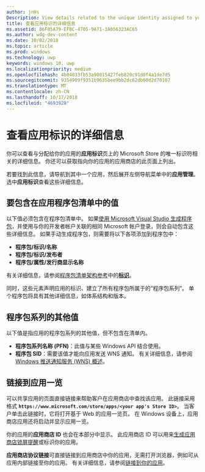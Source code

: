 ```yaml
---
author: jnHs
Description: View details related to the unique identity assigned to your app by the Microsoft Store, and get a link to your app's Store listing.
title: 查看应用标识的详细信息
ms.assetid: 86F05A79-EFBC-4705-9A71-3A056323AC65
ms.author: wdg-dev-content
ms.date: 10/02/2018
ms.topic: article
ms.prod: windows
ms.technology: uwp
keywords: windows 10, uwp
ms.localizationpriority: medium
ms.openlocfilehash: 4b04033fb53a90015427feb820c91d0f4a1de7d5
ms.sourcegitcommit: 9354909f9351b9635bee9bb2dc62db60d2d70107
ms.translationtype: MT
ms.contentlocale: zh-CN
ms.lasthandoff: 10/17/2018
ms.locfileid: "4693928"
---
```

# <a name="view-app-identity-details"></a>查看应用标识的详细信息


你可以查看与分配给你的应用的**应用标识**页上的 Microsoft Store 的唯一标识符相关的详细信息。 你还可以获取指向你的应用的应用商店的此页面上列出。

若要找到此信息，请导航到其中一个应用，然后展开左侧导航菜单中的**应用管理**。 选中**应用标识**查看这些详细信息。


## <a name="values-to-include-in-your-app-package-manifest"></a>要包含在应用程序包清单中的值

以下值必须包含在程序包清单中。 如果[使用 Microsoft Visual Studio 生成程序包](../packaging/packaging-uwp-apps.md)，并使用与你的开发者帐户关联的相同 Microsoft 帐户登录，则会自动包含这些详细信息。 如果手动生成程序包，则需要将以下各项添加到程序包中：

-   **程序包/标识/名称**
-   **程序包/标识/发布者**
-   **程序包/属性/发行商显示名称**

有关详细信息，请参阅[程序包清单架构参考](https://docs.microsoft.com/uwp/schemas/appxpackage/uapmanifestschema/schema-root)中的[**标识**](https://docs.microsoft.com/uwp/schemas/appxpackage/uapmanifestschema/element-identity)。

同时，这些元素声明应用的标识、建立了所有程序包所属于的“程序包系列”。 单个程序包将具有其他详细信息，如体系结构和版本。


## <a name="additional-values-for-package-family"></a>程序包系列的其他值

以下值是指应用的程序包系列的其他值，但不包含在清单内。

-   **程序包系列名称 (PFN)**：此值与某些 Windows API 结合使用。
-   **程序包 SID**：需要该值才能向应用发送 WNS 通知。 有关详细信息，请参阅 [Windows 推送通知服务 (WNS) 概述](../design/shell/tiles-and-notifications/windows-push-notification-services--wns--overview.md)。


## <a name="link-to-your-apps-listing"></a>链接到应用一览

可以共享应用的页面直接链接来帮助客户在应用商店中查找该应用。 此链接采用格式 **`https://www.microsoft.com/store/apps/<your app's Store ID>`**。 当客户单击此链接时，它将打开基于 Web 的应用一览页。 在 Windows 设备上，应用商店应用还将启动并显示应用一览。

你的应用的**应用商店 ID** 也会在本部分中显示。 此应用商店 ID 可以用来[生成应用商店锁屏提醒](http://go.microsoft.com/fwlink/p/?LinkId=534236)或标识你的应用。

**应用商店协议链接**可直接链接到应用商店中你的应用，无需打开浏览器，例如可从应用内部链接至你的应用。 有关详细信息，请参阅[链接到你的应用](link-to-your-app.md)。



 

 




